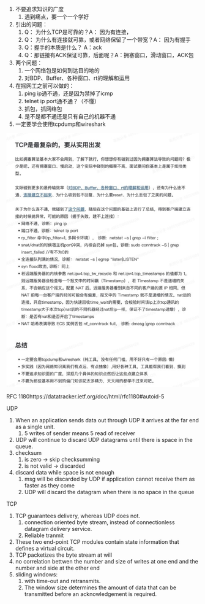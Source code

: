



1. 不要追求知识的广度
   1. 遇到痛点，要一个一个学好
2. 引出的问题：
   1. Q： 为什么TCP是可靠的？A： 因为有连接，
   2. Q： 为什么有连接就可靠，或者网络保留了一个带宽？A： 因为有握手
   3. Q：握手的本质是什么？ A：ack
   4. Q：那链接有ACK保证可靠，后面呢？A：拥塞窗口，滑动窗口，ACK包
3. 两个问题：
   1. 一个网络包是如何到达目的地的
   2. 对BDP、Buffer、各种窗口、rt的理解和运用
4. 在摇网工之前可以做的：
   1. ping ip通不通，还是因为禁掉了icmp
   2. telnet ip port通不通？（不懂）
   3. 抓包，抓网络包
   4. 是不是都不通还是只有自己的机器不通
5. 一定要学会使用tcpdump和wireshark

![image-20230509010219845](./学习的要点.assets/image-20230509010219845.png)



RFC 1180https://datatracker.ietf.org/doc/html/rfc1180#autoid-5

UDP

1. When an application sends data out through UDP it arrives at the far end as a single unit. 
   1. 5 writes of sender means 5 read of receiver
2. UDP will continue to discard UDP datagrams until there is space in the queue.
3. checksum 
   1. is zero -> skip checksumming 
   2. is not valid -> discarded
4. discard data while space is not enough
   1. msg will be discarded by UDP if application cannot receive them as faster as they come 
   2. UDP will discard the datagram when there is no space in the queue

TCP

1. TCP guarantees delivery, whereas UDP does not.
   1. connection oriented byte stream, instead of connectionless datagram delivery service. 
   2. Reliable tranmit
2. These two end-point TCP modules contain state information that defines a virtual circuit.
3. TCP packetizes the byte stream at will
4. no correlation bettwen the number and size of writes at one end and the number and side at the other end 
5. sliding windows:
   1. with time-out and retransmits.
   2. The window size determines the amount of data that can be transmitted before an acknowledgement is required.